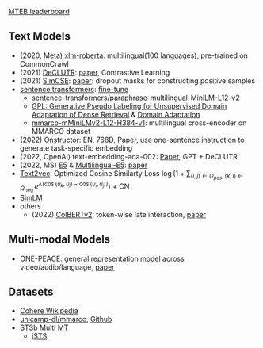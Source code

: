 [MTEB leaderboard](https://huggingface.co/spaces/mteb/leaderboard)

## Text Models

- (2020, Meta) [xlm-roberta](https://github.com/facebookresearch/fairseq/tree/main/examples/xlmr): multilingual(100 languages), pre-trained on CommonCrawl
- (2021) [DeCLUTR](https://github.com/JohnGiorgi/DeCLUTR): [paper](https://arxiv.org/abs/2006.03659), Contrastive Learning
- (2021) [SimCSE](https://github.com/princeton-nlp/SimCSE): [paper](https://arxiv.org/pdf/2104.08821.pdf): dropout masks for constructing positive samples
- [sentence transformers](https://www.sbert.net/docs/pretrained_models.html#model-overview): [fine-tune](https://www.sbert.net/docs/training/overview.html)
  - [sentence-transformers/paraphrase-multilingual-MiniLM-L12-v2](https://huggingface.co/sentence-transformers/paraphrase-multilingual-MiniLM-L12-v2)
  - [GPL: Generative Pseudo Labeling for Unsupervised Domain Adaptation of Dense Retrieval](https://arxiv.org/abs/2112.07577) & [Domain Adaptation
](https://www.sbert.net/examples/domain_adaptation/README.html#adaptive-pre-training)
  - [mmarco-mMiniLMv2-L12-H384-v1](https://huggingface.co/cross-encoder/mmarco-mMiniLMv2-L12-H384-v1): multilingual cross-encoder on MMARCO dataset
- (2022) [Onstructor](https://instructor-embedding.github.io/): EN, 768D, [Paper](https://arxiv.org/abs/2212.09741), use one-sentence instruction to generate task-specific embedding
- (2022, OpenAI) text-embedding-ada-002: [Paper](https://arxiv.org/abs/2201.10005), GPT + DeCLUTR
- (2022, MS) [E5](https://github.com/microsoft/unilm/tree/master/e5) & [Multilingual-E5](https://huggingface.co/intfloat/multilingual-e5-base): [paper](https://arxiv.org/pdf/2212.03533.pdf)
- [Text2vec](https://github.com/shibing624/text2vec): Optimized Cosine Similarty Loss $\log \left(1+\sum_{(i, j) \in \Omega_{p o s},(k, l) \in \Omega_{\text {neg }}} e^{\lambda\left(\cos \left(u_k, u_l\right)-\cos \left(u_i, u_j\right)\right)}\right)$ + CN
- [SimLM](https://github.com/microsoft/unilm/tree/master/simlm)
- others
  - (2022) [ColBERTv2](https://github.com/stanford-futuredata/ColBERT): token-wise late interaction, [paper](https://aclanthology.org/2022.naacl-main.272/)

## Multi-modal Models

- [ONE-PEACE](https://github.com/OFA-Sys/ONE-PEACE): general representation model across video/audio/language, [paper](https://arxiv.org/abs/2305.11172)


## Datasets

- [Cohere Wikipedia](https://txt.cohere.com/embedding-archives-wikipedia/)
- [unicamp-dl/mmarco](https://huggingface.co/datasets/unicamp-dl/mmarco/viewer/japanese/train), [Github](https://github.com/unicamp-dl/mMARCO)
- [STSb Multi MT](https://huggingface.co/datasets/stsb_multi_mt)
  - [jSTS](https://github.com/yahoojapan/JGLUE/tree/main/datasets/jsts-v1.1)
